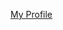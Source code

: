 [My Profile](https://github.com/darsparx/) <!-- this is how to add links, use brackets for the name, and parenthesis around the link -->
